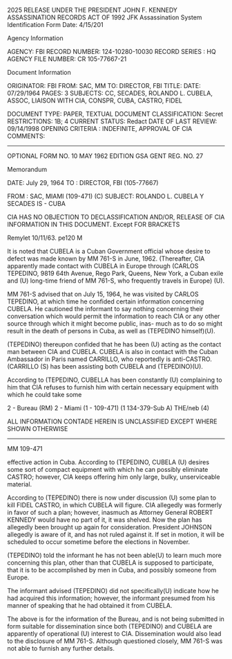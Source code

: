 2025 RELEASE UNDER THE PRESIDENT JOHN F. KENNEDY ASSASSINATION RECORDS ACT OF 1992
JFK Assassination System
Identification Form
Date: 4/15/201

Agency Information

AGENCY: FBI
RECORD NUMBER: 124-10280-10030
RECORD SERIES : HQ
AGENCY FILE NUMBER: CR 105-77667-21

Document Information

ORIGINATOR: FBI
FROM: SAC, MM
TO: DIRECTOR, FBI
TITLE:
DATE: 07/29/1964
PAGES: 3
SUBJECTS: CC, SECADES, ROLANDO L. CUBELA, ASSOC, LIAISON WITH
CIA, CONSPR, CUBA, CASTRO, FIDEL

DOCUMENT TYPE: PAPER, TEXTUAL DOCUMENT
CLASSIFICATION: Secret
RESTRICTIONS: 1B; 4
CURRENT STATUS: Redact
DATE OF LAST REVIEW: 09/14/1998
OPENING CRITERIA : INDEFINITE, APPROVAL OF CIA
COMMENTS:

***

OPTIONAL FORM NO. 10
MAY 1962 EDITION
GSA GENT REG. NO. 27

Memorandum

DATE: July 29, 1964
TO : DIRECTOR, FBI (105-77667)

FROM : SAC, MIAMI (109-471) (C)
SUBJECT: ROLANDO L. CUBELA Y SECADES
IS - CUBA

CIA HAS NO OBJECTION TO
DECLASSIFICATION AND/OR,
RELEASE OF CIA INFORMATION IN THIS DOCUMENT. Except FOR BRACKETS

Remylet 10/11/63. pe120 M

It is noted that CUBELA is a Cuban Government
official whose desire to defect was made known by MM 761-S
in June, 1962. (Thereafter, CIA apparently made contact
with CUBELA in Europe through (CARLOS TEPEDINO, 9819 64th
Avenue, Rego Park, Queens, New York, a Cuban exile and (U)
long-time friend of MM 761-S, who frequently travels in
Europe) (U).

MM 761-S advised that on July 15, 1964, he was
visited by CARLOS TEPEDINO, at which time he confided
certain information concerning CUBELA. He cautioned the
informant to say nothing concerning their conversation
which would permit the information to reach CIA or any
other source through which it might become public, inas-
much as to do so might result in the death of persons in
Cuba, as well as (TEPEDINO himself)(U).

(TEPEDINO) thereupon confided that he has been (U)
acting as the contact man between CIA and CUBELA. CUBELA
is also in contact with the Cuban Ambassador in Paris
named CARRILLO, who reportedly is anti-CASTRO. (CARRILLO (S)
has been assisting both CUBELA and (TEPEDINO)(U).

According to (TEPEDINO, CUBELLA has been constantly (U)
complaining to him that CIA refuses to furnish him with
certain necessary equipment with which he could take some

2 - Bureau (RM)
2 - Miami (1 - 109-471)
(1 134-379-Sub A)
THE/neb (4)

ALL INFORMATION CONTADE
HEREIN IS UNCLASSIFIED
EXCEPT WHERE SHOWN
OTHERWISE

***

MM 109-471

effective action in Cuba. According to (TEPEDINO, CUBELA (U)
desires some sort of compact equipment with which he can
possibly eliminate CASTRO; however, CIA keeps offering
him only large, bulky, unserviceable material.

According to (TEPEDINO) there is now under discussion (U)
some plan to kill FIDEL CASTRO, in which CUBELA will figure.
CIA allegedly was formerly in favor of such a plan; however,
inasmuch as Attorney General ROBERT KENNEDY would have no
part of it, it was shelved. Now the plan has allegedly been
brought up again for consideration. President JOHNSON
allegedly is aware of it, and has not ruled against it.
If set in motion, it will be scheduled to occur sometime
before the elections in November.

(TEPEDINO) told the informant he has not been able(U)
to learn much more concerning this plan, other than that
CUBELA is supposed to participate, that it is to be
accomplished by men in Cuba, and possibly someone from
Europe.

The informant advised (TEPEDINO) did not specifically(U)
indicate how he had acquired this information; however, the
informant presumed from his manner of speaking that he had
obtained it from CUBELA.

The above is for the information of the Bureau,
and is not being submitted in form suitable for dissemination
since both (TEPEDINO) and CUBELA are apparently of operational (U)
interest to CIA. Dissemination would also lead to the
disclosure of MM 761-S. Although questioned closely,
MM 761-S was not able to furnish any further details.
